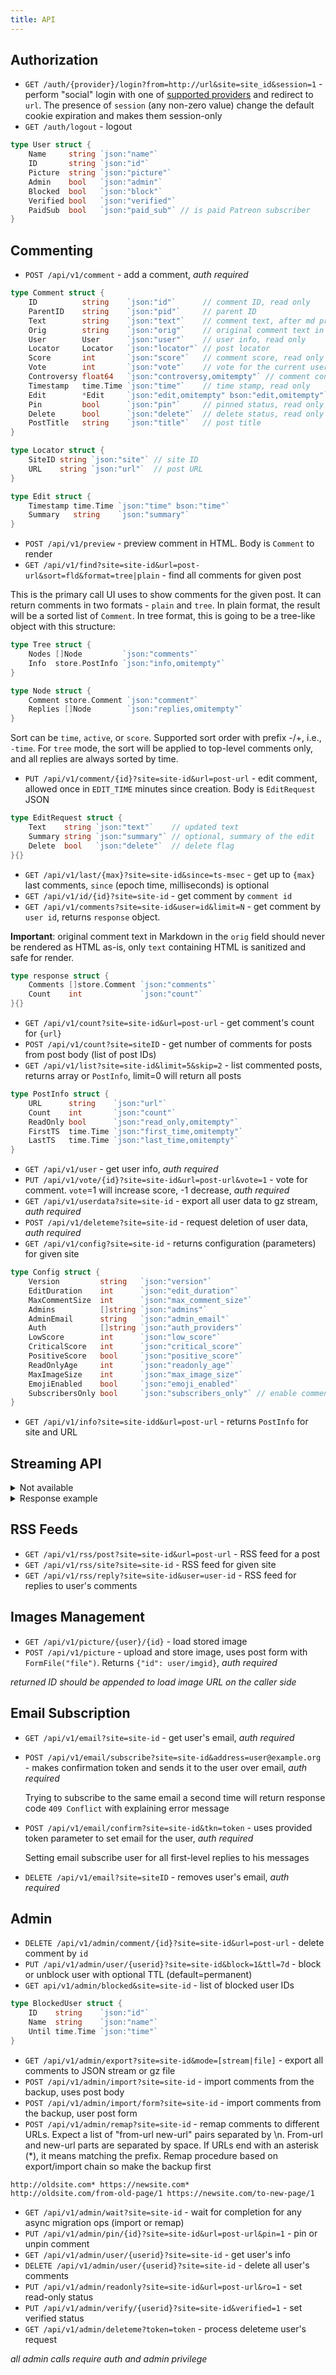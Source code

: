 ```yaml
---
title: API
---
```


## Authorization

- `GET /auth/{provider}/login?from=http://url&site=site_id&session=1` - perform "social" login with one of [supported providers](https://remark42.com/docs/configuration/authorization/#oauth-providers) and redirect to `url`. The presence of `session` (any non-zero value) change the default cookie expiration and makes them session-only
- `GET /auth/logout` - logout

```go
type User struct {
    Name     string `json:"name"`
    ID       string `json:"id"`
    Picture  string `json:"picture"`
    Admin    bool   `json:"admin"`
    Blocked  bool   `json:"block"`
    Verified bool   `json:"verified"`
    PaidSub  bool   `json:"paid_sub"` // is paid Patreon subscriber
}
```

## Commenting

- `POST /api/v1/comment` - add a comment, _auth required_

```go
type Comment struct {
    ID          string    `json:"id"`      // comment ID, read only
    ParentID    string    `json:"pid"`     // parent ID
    Text        string    `json:"text"`    // comment text, after md processing
    Orig        string    `json:"orig"`    // original comment text in Markdown, should never be rendered as HTML as-is!
    User        User      `json:"user"`    // user info, read only
    Locator     Locator   `json:"locator"` // post locator
    Score       int       `json:"score"`   // comment score, read only
    Vote        int       `json:"vote"`    // vote for the current user, -1/1/0
    Controversy float64   `json:"controversy,omitempty"` // comment controversy, read only
    Timestamp   time.Time `json:"time"`    // time stamp, read only
    Edit        *Edit     `json:"edit,omitempty" bson:"edit,omitempty"` // pointer to have empty default in JSON response
    Pin         bool      `json:"pin"`     // pinned status, read only
    Delete      bool      `json:"delete"`  // delete status, read only
    PostTitle   string    `json:"title"`   // post title
}

type Locator struct {
    SiteID string `json:"site"` // site ID
    URL    string `json:"url"`  // post URL
}

type Edit struct {
    Timestamp time.Time `json:"time" bson:"time"`
    Summary   string    `json:"summary"`
}
```

- `POST /api/v1/preview` - preview comment in HTML. Body is `Comment` to render
- `GET /api/v1/find?site=site-id&url=post-url&sort=fld&format=tree|plain` - find all comments for given post

This is the primary call UI uses to show comments for the given post. It can return comments in two formats - `plain` and `tree`. In plain format, the result will be a sorted list of `Comment`. In tree format, this is going to be a tree-like object with this structure:

```go
type Tree struct {
    Nodes []Node         `json:"comments"`
    Info  store.PostInfo `json:"info,omitempty"`
}

type Node struct {
    Comment store.Comment `json:"comment"`
    Replies []Node        `json:"replies,omitempty"`
}
```

Sort can be `time`, `active`, or `score`. Supported sort order with prefix -/+, i.e., `-time`. For `tree` mode, the sort will be applied to top-level comments only, and all replies are always sorted by time.

- `PUT /api/v1/comment/{id}?site=site-id&url=post-url` - edit comment, allowed once in `EDIT_TIME` minutes since creation. Body is `EditRequest` JSON

```go
type EditRequest struct {
    Text    string `json:"text"`    // updated text
    Summary string `json:"summary"` // optional, summary of the edit
    Delete  bool   `json:"delete"`  // delete flag
}{}
```

- `GET /api/v1/last/{max}?site=site-id&since=ts-msec` - get up to `{max}` last comments, `since` (epoch time, milliseconds) is optional
- `GET /api/v1/id/{id}?site=site-id` - get comment by `comment id`
- `GET /api/v1/comments?site=site-id&user=id&limit=N` - get comment by `user id`, returns `response` object.

**Important**: original comment text in Markdown in the `orig` field should never be rendered as HTML as-is, only `text` containing HTML is sanitized and safe for render.

```go
type response struct {
    Comments []store.Comment `json:"comments"`
    Count    int             `json:"count"`
}{}
```

- `GET /api/v1/count?site=site-id&url=post-url` - get comment's count for `{url}`
- `POST /api/v1/count?site=siteID` - get number of comments for posts from post body (list of post IDs)
- `GET /api/v1/list?site=site-id&limit=5&skip=2` - list commented posts, returns array or `PostInfo`, limit=0 will return all posts

```go
type PostInfo struct {
    URL      string    `json:"url"`
    Count    int       `json:"count"`
    ReadOnly bool      `json:"read_only,omitempty"`
    FirstTS  time.Time `json:"first_time,omitempty"`
    LastTS   time.Time `json:"last_time,omitempty"`
}
```

- `GET /api/v1/user` - get user info, _auth required_
- `PUT /api/v1/vote/{id}?site=site-id&url=post-url&vote=1` - vote for comment. `vote`=1 will increase score, -1 decrease, _auth required_
- `GET /api/v1/userdata?site=site-id` - export all user data to gz stream, _auth required_
- `POST /api/v1/deleteme?site=site-id` - request deletion of user data, _auth required_
- `GET /api/v1/config?site=site-id` - returns configuration (parameters) for given site

```go
type Config struct {
    Version         string   `json:"version"`
    EditDuration    int      `json:"edit_duration"`
    MaxCommentSize  int      `json:"max_comment_size"`
    Admins          []string `json:"admins"`
    AdminEmail      string   `json:"admin_email"`
    Auth            []string `json:"auth_providers"`
    LowScore        int      `json:"low_score"`
    CriticalScore   int      `json:"critical_score"`
    PositiveScore   bool     `json:"positive_score"`
    ReadOnlyAge     int      `json:"readonly_age"`
    MaxImageSize    int      `json:"max_image_size"`
    EmojiEnabled    bool     `json:"emoji_enabled"`
    SubscribersOnly bool     `json:"subscribers_only"` // enable commenting only for Patreon subscribers
}
```

- `GET /api/v1/info?site=site-idd&url=post-url` - returns `PostInfo` for site and URL

## Streaming API

<details><summary>Not available</summary>
Streaming API supposed to provide server-sent events for post updates as well as a site update:

- `GET /api/v1/stream/info?site=site-id&url=post-url&since=unix_ts_msec` - returns stream (`event: info`) with `PostInfo` records for the site and URL. `since` is optional
- `GET /api/v1/stream/last?site=site-id&since=unix_ts_msec` - returns updates stream (`event: last`) with comments for the site, `since` is optional

It was removed in https://github.com/umputun/remark42/pull/826 due to not being used and affecting tests flakiness and could be returned if there will be a developer who would be willing to write frontend support for it.

</details>

<details><summary>Response example</summary>

```
data: {"url":"https://radio-t.com/blah1","count":2,"first_time":"2019-06-18T12:53:48.125686-05:00","last_time":"2019-06-18T12:53:48.142872-05:00"}

event: info
data: {"url":"https://radio-t.com/blah1","count":3,"first_time":"2019-06-18T12:53:48.125686-05:00","last_time":"2019-06-18T12:53:48.157709-05:00"}

event: info
data: {"url":"https://radio-t.com/blah1","count":4,"first_time":"2019-06-18T12:53:48.125686-05:00","last_time":"2019-06-18T12:53:48.172991-05:00"}

event: info
data: {"url":"https://radio-t.com/blah1","count":5,"first_time":"2019-06-18T12:53:48.125686-05:00","last_time":"2019-06-18T12:53:48.188429-05:00"}

event: info
data: {"url":"https://radio-t.com/blah1","count":6,"first_time":"2019-06-18T12:53:48.125686-05:00","last_time":"2019-06-18T12:53:48.204742-05:00"}

event: info
data: {"url":"https://radio-t.com/blah1","count":7,"first_time":"2019-06-18T12:53:48.125686-05:00","last_time":"2019-06-18T12:53:48.220692-05:00"}

event: info
data: {"url":"https://radio-t.com/blah1","count":8,"first_time":"2019-06-18T12:53:48.125686-05:00","last_time":"2019-06-18T12:53:48.23817-05:00"}

event: info
data: {"url":"https://radio-t.com/blah1","count":9,"first_time":"2019-06-18T12:53:48.125686-05:00","last_time":"2019-06-18T12:53:48.254669-05:00"}
```

</details>

## RSS Feeds

- `GET /api/v1/rss/post?site=site-id&url=post-url` - RSS feed for a post
- `GET /api/v1/rss/site?site=site-id` - RSS feed for given site
- `GET /api/v1/rss/reply?site=site-id&user=user-id` - RSS feed for replies to user's comments

## Images Management

- `GET /api/v1/picture/{user}/{id}` - load stored image
- `POST /api/v1/picture` - upload and store image, uses post form with `FormFile("file")`. Returns `{"id": user/imgid}`, _auth required_

_returned ID should be appended to load image URL on the caller side_

## Email Subscription

- `GET /api/v1/email?site=site-id` - get user's email, _auth required_
- `POST /api/v1/email/subscribe?site=site-id&address=user@example.org` - makes confirmation token and sends it to the user over email, _auth required_

  Trying to subscribe to the same email a second time will return response code `409 Conflict` with explaining error message

- `POST /api/v1/email/confirm?site=site-id&tkn=token` - uses provided token parameter to set email for the user, _auth required_

  Setting email subscribe user for all first-level replies to his messages

- `DELETE /api/v1/email?site=siteID` - removes user's email, _auth required_

## Admin

- `DELETE /api/v1/admin/comment/{id}?site=site-id&url=post-url` - delete comment by `id`
- `PUT /api/v1/admin/user/{userid}?site=site-id&block=1&ttl=7d` - block or unblock user with optional TTL (default=permanent)
- `GET api/v1/admin/blocked&site=site-id` - list of blocked user IDs

```go
type BlockedUser struct {
    ID    string    `json:"id"`
    Name  string    `json:"name"`
    Until time.Time `json:"time"`
}
```

- `GET /api/v1/admin/export?site=site-id&mode=[stream|file]` - export all comments to JSON stream or gz file
- `POST /api/v1/admin/import?site=site-id` - import comments from the backup, uses post body
- `POST /api/v1/admin/import/form?site=site-id` - import comments from the backup, user post form
- `POST /api/v1/admin/remap?site=site-id` - remap comments to different URLs. Expect a list of "from-url new-url" pairs separated by \n. From-url and new-url parts are separated by space. If URLs end with an asterisk (\*), it means matching the prefix. Remap procedure based on export/import chain so make the backup first

```
http://oldsite.com* https://newsite.com*
http://oldsite.com/from-old-page/1 https://newsite.com/to-new-page/1
```

- `GET /api/v1/admin/wait?site=site-id` - wait for completion for any async migration ops (import or remap)
- `PUT /api/v1/admin/pin/{id}?site=site-id&url=post-url&pin=1` - pin or unpin comment
- `GET /api/v1/admin/user/{userid}?site=site-id` - get user's info
- `DELETE /api/v1/admin/user/{userid}?site=site-id` - delete all user's comments
- `PUT /api/v1/admin/readonly?site=site-id&url=post-url&ro=1` - set read-only status
- `PUT /api/v1/admin/verify/{userid}?site=site-id&verified=1` - set verified status
- `GET /api/v1/admin/deleteme?token=token` - process deleteme user's request

_all admin calls require auth and admin privilege_
